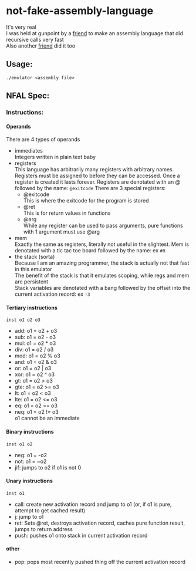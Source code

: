# not-fake-assembly-language
It's very real  
I was held at gunpoint by a [friend](https://github.com/thecsw/VMAGI) to make an assembly language that did recursive calls very fast  
Also another [friend](https://github.com/matthewsanetra/sandy_isa) did it too  

## Usage:  
`./emulator <assembly file>`

## NFAL Spec:  
### Instructions:
#### Operands
There are 4 types of operands
* immediates  
    Integers written in plain text baby
* registers  
    This language has arbitrarily many registers with arbitrary names. Registers must be assigned
    to before they can be accessed. Once a register is created it lasts forever.
    Registers are denotated with an @ followed by the name: `@exitcode`
    There are 3 special registers:  
    * @exitcode  
        This is where the exitcode for the program is stored
    * @ret  
        This is for return values in functions
    * @arg  
        While any register can be used to pass arguments, pure functions with 1 argument must use @arg
* mem  
    Exactly the same as registers, literally not useful in the slightest.
    Mem is denotated with a tic tac toe board followed by the name: ex `#0`
* the stack (sorta)  
    Because I am an amazing programmer, the stack is actually not that fast in this emulator  
    The benefit of the stack is that it emulates scoping, while regs and mem are persistent  
    Stack variables are denotated with a bang followed by the offset into the current activation record: ex `!3`
#### Tertiary instructions
`inst o1 o2 o3`  
* add: o1 = o2 + o3
* sub: o1 = o2 - o3
* mul: o1 = o2 * o3
* div: o1 = o2 / o3
* mod: o1 = o2 % o3
* and: o1 = o2 & o3
* or: o1 = o2 | o3
* xor: o1 = o2 ^ o3
* gt: o1 = o2 > o3
* gte: o1 = o2 >= o3
* lt: o1 = o2 < o3
* lte: o1 = o2 <= o3
* eq: o1 = o2 == o3
* neq: o1 = o2 != o3  
o1 cannot be an immediate
#### Binary instructions
`inst o1 o2`  
* neg: o1 = -o2
* not: o1 = ~o2
* jif: jumps to o2 if o1 is not 0
#### Unary instructions
`inst o1`  
* call: create new activation record and jump to o1 (or, if o1 is pure, attempt to get cached result)
* j: jump to o1
* ret: Sets @ret, destroys activation record, caches pure function result, jumps to return address
* push: pushes o1 onto stack in current activation record
#### other
* pop: pops most recently pushed thing off the current activation record
